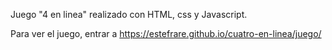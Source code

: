 Juego "4 en linea" realizado con HTML, css y Javascript.

Para ver el juego, entrar a https://estefrare.github.io/cuatro-en-linea/juego/